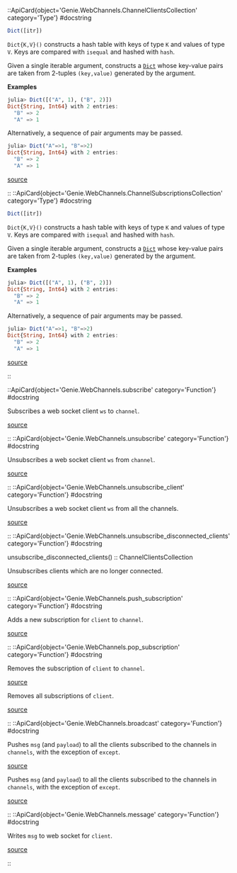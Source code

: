 


 

<UAlert title='Missing docstring for  `ChannelNotFoundException`. '/>



 

<UAlert title='Missing docstring for  `ChannelClient`. '/>


::ApiCard{object='Genie.WebChannels.ChannelClientsCollection' category='Type'}
#docstring



```julia
Dict([itr])
```


`Dict{K,V}()` constructs a hash table with keys of type `K` and values of type `V`. Keys are compared with `isequal` and hashed with `hash`.

Given a single iterable argument, constructs a [`Dict`](/API/cookies#Base.Dict) whose key-value pairs are taken from 2-tuples `(key,value)` generated by the argument.

**Examples**

```julia
julia> Dict([("A", 1), ("B", 2)])
Dict{String, Int64} with 2 entries:
  "B" => 2
  "A" => 1
```


Alternatively, a sequence of pair arguments may be passed.

```julia
julia> Dict("A"=>1, "B"=>2)
Dict{String, Int64} with 2 entries:
  "B" => 2
  "A" => 1
```



[source](https://github.com/JuliaLang/julia/blob/6f3fdf7b36250fb95f512a2b927ad2518c07d2b5/base/dict.jl#L31-L56)

::
::ApiCard{object='Genie.WebChannels.ChannelSubscriptionsCollection' category='Type'}
#docstring



```julia
Dict([itr])
```


`Dict{K,V}()` constructs a hash table with keys of type `K` and values of type `V`. Keys are compared with `isequal` and hashed with `hash`.

Given a single iterable argument, constructs a [`Dict`](/API/cookies#Base.Dict) whose key-value pairs are taken from 2-tuples `(key,value)` generated by the argument.

**Examples**

```julia
julia> Dict([("A", 1), ("B", 2)])
Dict{String, Int64} with 2 entries:
  "B" => 2
  "A" => 1
```


Alternatively, a sequence of pair arguments may be passed.

```julia
julia> Dict("A"=>1, "B"=>2)
Dict{String, Int64} with 2 entries:
  "B" => 2
  "A" => 1
```



[source](https://github.com/JuliaLang/julia/blob/6f3fdf7b36250fb95f512a2b927ad2518c07d2b5/base/dict.jl#L31-L56)

::

 

<UAlert title='Missing docstring for  `MessagePayload`. '/>



 

<UAlert title='Missing docstring for  `ChannelMessage`. '/>



 

<UAlert title='Missing docstring for  `CLIENTS`. '/>



 

<UAlert title='Missing docstring for  `SUBSCRIPTIONS`. '/>



 

<UAlert title='Missing docstring for  `clients`. '/>



 

<UAlert title='Missing docstring for  `subscriptions`. '/>



 

<UAlert title='Missing docstring for  `websockets`. '/>



 

<UAlert title='Missing docstring for  `channels`. '/>



 

<UAlert title='Missing docstring for  `connected_clients`. '/>



 

<UAlert title='Missing docstring for  `disconnected_clients`. '/>


::ApiCard{object='Genie.WebChannels.subscribe' category='Function'}
#docstring



Subscribes a web socket client `ws` to `channel`.


[source](https://github.com/GenieFramework/Genie.jl/blob/v5.30.6/src/WebChannels.jl#L86-L88)

::
::ApiCard{object='Genie.WebChannels.unsubscribe' category='Function'}
#docstring



Unsubscribes a web socket client `ws` from `channel`.


[source](https://github.com/GenieFramework/Genie.jl/blob/v5.30.6/src/WebChannels.jl#L108-L110)

::
::ApiCard{object='Genie.WebChannels.unsubscribe_client' category='Function'}
#docstring



Unsubscribes a web socket client `ws` from all the channels.


[source](https://github.com/GenieFramework/Genie.jl/blob/v5.30.6/src/WebChannels.jl#L127-L129)

::
::ApiCard{object='Genie.WebChannels.unsubscribe_disconnected_clients' category='Function'}
#docstring



unsubscribe_disconnected_clients() :: ChannelClientsCollection

Unsubscribes clients which are no longer connected.


[source](https://github.com/GenieFramework/Genie.jl/blob/v5.30.6/src/WebChannels.jl#L153-L157)

::
::ApiCard{object='Genie.WebChannels.push_subscription' category='Function'}
#docstring



Adds a new subscription for `client` to `channel`.


[source](https://github.com/GenieFramework/Genie.jl/blob/v5.30.6/src/WebChannels.jl#L174-L176)

::
::ApiCard{object='Genie.WebChannels.pop_subscription' category='Function'}
#docstring



Removes the subscription of `client` to `channel`.


[source](https://github.com/GenieFramework/Genie.jl/blob/v5.30.6/src/WebChannels.jl#L191-L193)



Removes all subscriptions of `client`.


[source](https://github.com/GenieFramework/Genie.jl/blob/v5.30.6/src/WebChannels.jl#L209-L211)

::
::ApiCard{object='Genie.WebChannels.broadcast' category='Function'}
#docstring



Pushes `msg` (and `payload`) to all the clients subscribed to the channels in `channels`, with the exception of `except`.


[source](https://github.com/GenieFramework/Genie.jl/blob/v5.30.6/src/WebChannels.jl#L221-L223)



Pushes `msg` (and `payload`) to all the clients subscribed to the channels in `channels`, with the exception of `except`.


[source](https://github.com/GenieFramework/Genie.jl/blob/v5.30.6/src/WebChannels.jl#L266-L268)

::
::ApiCard{object='Genie.WebChannels.message' category='Function'}
#docstring



Writes `msg` to web socket for `client`.


[source](https://github.com/GenieFramework/Genie.jl/blob/v5.30.6/src/WebChannels.jl#L293-L295)

::
